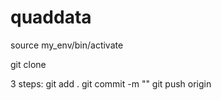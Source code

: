 # quaddata

source my_env/bin/activate

git clone <url>

3 steps:
git add .
git commit -m "<message>"
git push origin
